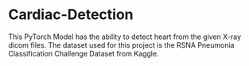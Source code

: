 # Cardiac-Detection
This PyTorch Model has the ability to detect heart from the given X-ray dicom files. 
The dataset used for this project is the RSNA Pneumonia Classification Challenge Dataset from Kaggle.
